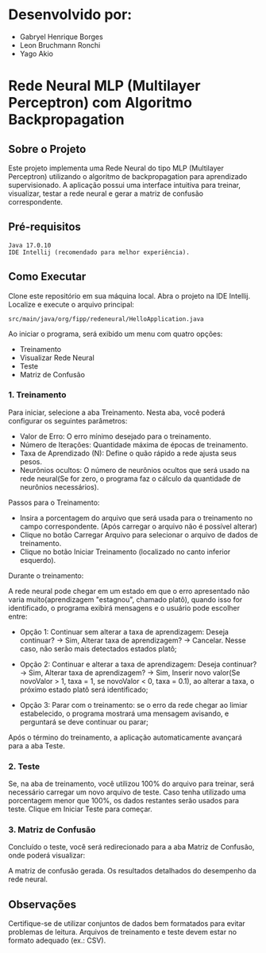 # Desenvolvido por:
* Gabryel Henrique Borges
* Leon Bruchmann Ronchi
* Yago Akio

# Rede Neural MLP (Multilayer Perceptron) com Algoritmo Backpropagation
## Sobre o Projeto
Este projeto implementa uma Rede Neural do tipo MLP (Multilayer Perceptron) utilizando o algoritmo de backpropagation para aprendizado supervisionado. A aplicação possui uma interface intuitiva para treinar, visualizar, testar a rede neural e gerar a matriz de confusão correspondente.

## Pré-requisitos
    Java 17.0.10
    IDE Intellij (recomendado para melhor experiência).
## Como Executar
Clone este repositório em sua máquina local.
Abra o projeto na IDE Intellij.
Localize e execute o arquivo principal:

    src/main/java/org/fipp/redeneural/HelloApplication.java

Ao iniciar o programa, será exibido um menu com quatro opções:

* Treinamento
* Visualizar Rede Neural
* Teste
* Matriz de Confusão

### 1. Treinamento
Para iniciar, selecione a aba Treinamento. Nesta aba, você poderá configurar os seguintes parâmetros:
* Valor de Erro: O erro mínimo desejado para o treinamento.
* Número de Iterações: Quantidade máxima de épocas de treinamento.
* Taxa de Aprendizado (N): Define o quão rápido a rede ajusta seus pesos.
* Neurônios ocultos: O número de neurônios ocultos que será usado na rede neural(Se for zero, o programa faz o cálculo da quantidade de neurônios necessários).

Passos para o Treinamento:
* Insira a porcentagem do arquivo que será usada para o treinamento no campo correspondente. (Após carregar o arquivo não é possível alterar)
* Clique no botão Carregar Arquivo para selecionar o arquivo de dados de treinamento.
* Clique no botão Iniciar Treinamento (localizado no canto inferior esquerdo).

Durante o treinamento:

A rede neural pode chegar em um estado em que o erro apresentado não varia muito(aprendizagem "estagnou", chamado platô), quando isso for identificado, o programa exibirá mensagens e o usuário pode escolher entre:
* Opção 1: Continuar sem alterar a taxa de aprendizagem: Deseja continuar? -> Sim, Alterar taxa de aprendizagem? -> Cancelar. Nesse caso, não serão mais detectados estados platô;

* Opção 2: Continuar e alterar a taxa de aprendizagem: Deseja continuar? -> Sim, Alterar taxa de aprendizagem? -> Sim, Inserir novo valor(Se novoValor > 1, taxa = 1, se novoValor < 0, taxa = 0.1), ao alterar a taxa, o próximo estado platô será identificado;

* Opção 3: Parar com o treinamento: se o erro da rede chegar ao limiar estabelecido, o programa mostrará uma mensagem avisando, e perguntará se deve continuar ou parar;

Após o término do treinamento, a aplicação automaticamente avançará para a aba Teste.

### 2. Teste
Se, na aba de treinamento, você utilizou 100% do arquivo para treinar, será necessário carregar um novo arquivo de teste.
Caso tenha utilizado uma porcentagem menor que 100%, os dados restantes serão usados para teste.
Clique em Iniciar Teste para começar.

### 3. Matriz de Confusão
Concluído o teste, você será redirecionado para a aba Matriz de Confusão, onde poderá visualizar:

A matriz de confusão gerada.
Os resultados detalhados do desempenho da rede neural.

## Observações
Certifique-se de utilizar conjuntos de dados bem formatados para evitar problemas de leitura.
Arquivos de treinamento e teste devem estar no formato adequado (ex.: CSV).
